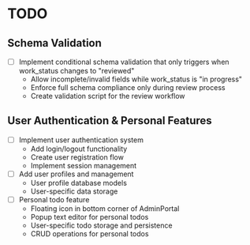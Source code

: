 # TODO

## Schema Validation
- [ ] Implement conditional schema validation that only triggers when work_status changes to "reviewed"
  - Allow incomplete/invalid fields while work_status is "in progress" 
  - Enforce full schema compliance only during review process
  - Create validation script for the review workflow

## User Authentication & Personal Features
- [ ] Implement user authentication system
  - Add login/logout functionality
  - Create user registration flow
  - Implement session management
- [ ] Add user profiles and management
  - User profile database models
  - User-specific data storage
- [ ] Personal todo feature
  - Floating icon in bottom corner of AdminPortal
  - Popup text editor for personal todos
  - User-specific todo storage and persistence
  - CRUD operations for personal todos